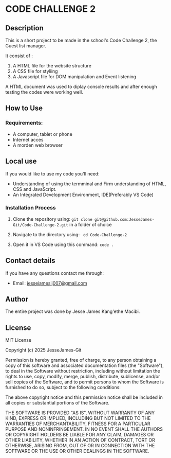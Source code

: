 # CODE CHALLENGE 2
## Description
This is a short project to be made in the school's Code Challenge 2, the Guest list manager.

It consist of : 
1. A HTML file for the website structure
2. A CSS file for styliing
3. A Javascript file for DOM manipulation and Event listening

A HTML document was used to diplay console results and after enough testing the codes were working well.

## How to Use
### Requirements:
- A computer, tablet or phone
- Internet acces
- A morden web browser

## Local use
If you would like to use my code you'll need:
- Understanding of using the termminal and Firm understanding of HTML, CSS and JavaScript.
- An Integrated Development Environment, IDE(Preferably VS Code)

### Installation Process
1. Clone the repository using:
``` git clone git@github.com:JesseJames-Git/Code-Challenge-2.git ```
in a folder of choice

2. Navigate to the directory using:
``` cd Code-Challenge-2```

3. Open it in VS Code using this command:
```code .```

## Contact details
If you have any questions contact me through:

- Email: jessejamesjj007@gmail.com

## Author
The entire project was done by Jesse James Kang'ethe Macibi.

## License
MIT License

Copyright (c) 2025 JesseJames-Git

Permission is hereby granted, free of charge, to any person obtaining a copy
of this software and associated documentation files (the "Software"), to deal
in the Software without restriction, including without limitation the rights
to use, copy, modify, merge, publish, distribute, sublicense, and/or sell
copies of the Software, and to permit persons to whom the Software is
furnished to do so, subject to the following conditions:

The above copyright notice and this permission notice shall be included in all
copies or substantial portions of the Software.

THE SOFTWARE IS PROVIDED "AS IS", WITHOUT WARRANTY OF ANY KIND, EXPRESS OR
IMPLIED, INCLUDING BUT NOT LIMITED TO THE WARRANTIES OF MERCHANTABILITY,
FITNESS FOR A PARTICULAR PURPOSE AND NONINFRINGEMENT. IN NO EVENT SHALL THE
AUTHORS OR COPYRIGHT HOLDERS BE LIABLE FOR ANY CLAIM, DAMAGES OR OTHER
LIABILITY, WHETHER IN AN ACTION OF CONTRACT, TORT OR OTHERWISE, ARISING FROM,
OUT OF OR IN CONNECTION WITH THE SOFTWARE OR THE USE OR OTHER DEALINGS IN THE
SOFTWARE.